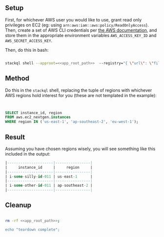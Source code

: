 
## Setup

First, for whichever AWS user you would like to use, grant read only privileges on EC2 (eg: using `arn:aws:iam::aws:policy/ReadOnlyAccess`).  Then, create a set of AWS CLI credentials per [the AWS documentation](https://docs.aws.amazon.com/cli/latest/userguide/cli-authentication-user.html#cli-authentication-user-get), and store them in the appropriate environment variables `AWS_ACCESS_KEY_ID` and `AWS_SECRET_ACCESS_KEY`.

Then, do this in bash:

```bash setup stackql-shell app_root_path=./test/tmp/.list-aws-instances.stackql

stackql shell --approot=<<app_root_path>>  --registry="{ \"url\": \"file://$(pwd)/test/registry\", \"localDocRoot\": \"$(pwd)/test/registry\", \"verifyConfig\": { \"nopVerify\": true } }"
```

## Method

Do this in the `stackql` shell, replacing the tuple of regions with whichever AWS regions hold interest for you (these are not templated in the example):

```sql stackql-shell


SELECT instance_id, region
FROM aws.ec2_nextgen.instances
WHERE region IN ('us-east-1', 'ap-southeast-2', 'eu-west-1');

```

## Result


Assuming you have chosen regions wisely, you will see something like this included in the output:

```sql stackql stdout expectation stdout-table-contains-data
|---------------------|----------------|
|     instance_id     |     region     |
|---------------------|----------------|
| i-some-silly-id-011 | us-east-1      |
|---------------------|----------------|
| i-some-other-id-011 | ap-southeast-2 |
|---------------------|----------------|
```

## Cleanup

```bash teardown best-effort app_root_path=./test/tmp/.list-aws-instances.stackql

rm -rf <<app_root_path>>;

echo "teardown complete";

```